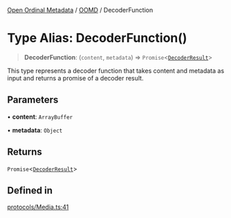 [Open Ordinal Metadata](../../README.md) / [OOMD](../README.md) / DecoderFunction

# Type Alias: DecoderFunction()

> **DecoderFunction**: (`content`, `metadata`) => `Promise`\<[`DecoderResult`](../interfaces/DecoderResult.md)\>

This type represents a decoder function that takes content and
metadata as input and returns a promise of a decoder result.

## Parameters

• **content**: `ArrayBuffer`

• **metadata**: `Object`

## Returns

`Promise`\<[`DecoderResult`](../interfaces/DecoderResult.md)\>

## Defined in

[protocols/Media.ts:41](https://github.com/open-ordinal/open-ordinal-metadata/blob/3d1c7e7991626e590ad48c7df8a3780adeeff6fe/src/protocols/Media.ts#L41)
